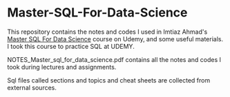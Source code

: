 # Master-SQL-For-Data-Science

This repository contains the notes and codes I used in Imtiaz Ahmad's [Master SQL For Data Science](https://www.udemy.com/course/master-sql-for-data-science/) course on Udemy, and some useful materials.
I took this course to practice SQL at UDEMY.

NOTES_Master_sql_for_data_science.pdf contains all the notes and codes I took during lectures and assignments.

Sql files called sections and topics and cheat sheets are collected from external sources.